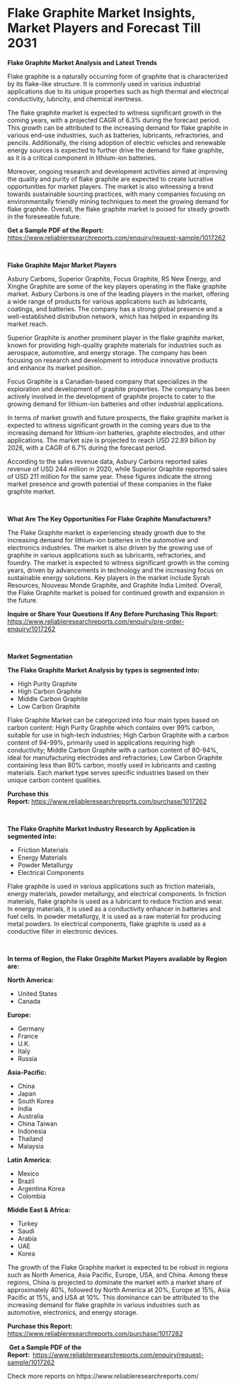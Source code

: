 <p><h1>Flake Graphite Market Insights, Market Players and Forecast Till 2031</h1></p><p><strong>Flake Graphite Market Analysis and Latest Trends</strong></p>
<p><p>Flake graphite is a naturally occurring form of graphite that is characterized by its flake-like structure. It is commonly used in various industrial applications due to its unique properties such as high thermal and electrical conductivity, lubricity, and chemical inertness.</p><p>The flake graphite market is expected to witness significant growth in the coming years, with a projected CAGR of 6.3% during the forecast period. This growth can be attributed to the increasing demand for flake graphite in various end-use industries, such as batteries, lubricants, refractories, and pencils. Additionally, the rising adoption of electric vehicles and renewable energy sources is expected to further drive the demand for flake graphite, as it is a critical component in lithium-ion batteries.</p><p>Moreover, ongoing research and development activities aimed at improving the quality and purity of flake graphite are expected to create lucrative opportunities for market players. The market is also witnessing a trend towards sustainable sourcing practices, with many companies focusing on environmentally friendly mining techniques to meet the growing demand for flake graphite. Overall, the flake graphite market is poised for steady growth in the foreseeable future.</p></p>
<p><strong>Get a Sample PDF of the Report:&nbsp;</strong> <a href="https://www.reliableresearchreports.com/enquiry/request-sample/1017262">https://www.reliableresearchreports.com/enquiry/request-sample/1017262</a></p>
<p>&nbsp;</p>
<p><strong>Flake Graphite Major Market Players</strong></p>
<p><p>Asbury Carbons, Superior Graphite, Focus Graphite, RS New Energy, and Xinghe Graphite are some of the key players operating in the flake graphite market. Asbury Carbons is one of the leading players in the market, offering a wide range of products for various applications such as lubricants, coatings, and batteries. The company has a strong global presence and a well-established distribution network, which has helped in expanding its market reach.</p><p>Superior Graphite is another prominent player in the flake graphite market, known for providing high-quality graphite materials for industries such as aerospace, automotive, and energy storage. The company has been focusing on research and development to introduce innovative products and enhance its market position.</p><p>Focus Graphite is a Canadian-based company that specializes in the exploration and development of graphite properties. The company has been actively involved in the development of graphite projects to cater to the growing demand for lithium-ion batteries and other industrial applications.</p><p>In terms of market growth and future prospects, the flake graphite market is expected to witness significant growth in the coming years due to the increasing demand for lithium-ion batteries, graphite electrodes, and other applications. The market size is projected to reach USD 22.89 billion by 2026, with a CAGR of 6.7% during the forecast period.</p><p>According to the sales revenue data, Asbury Carbons reported sales revenue of USD 244 million in 2020, while Superior Graphite reported sales of USD 211 million for the same year. These figures indicate the strong market presence and growth potential of these companies in the flake graphite market.</p></p>
<p>&nbsp;</p>
<p><strong>What Are The Key Opportunities For Flake Graphite Manufacturers?</strong></p>
<p><p>The Flake Graphite market is experiencing steady growth due to the increasing demand for lithium-ion batteries in the automotive and electronics industries. The market is also driven by the growing use of graphite in various applications such as lubricants, refractories, and foundry. The market is expected to witness significant growth in the coming years, driven by advancements in technology and the increasing focus on sustainable energy solutions. Key players in the market include Syrah Resources, Nouveau Monde Graphite, and Graphite India Limited. Overall, the Flake Graphite market is poised for continued growth and expansion in the future.</p></p>
<p><strong>Inquire or Share Your Questions If Any Before Purchasing This Report:</strong> <a href="https://www.reliableresearchreports.com/enquiry/pre-order-enquiry/1017262">https://www.reliableresearchreports.com/enquiry/pre-order-enquiry/1017262</a></p>
<p>&nbsp;</p>
<p><strong>Market Segmentation</strong></p>
<p><strong>The Flake Graphite Market Analysis by types is segmented into:</strong></p>
<p><ul><li>High Purity Graphite</li><li>High Carbon Graphite</li><li>Middle Carbon Graphite</li><li>Low Carbon Graphite</li></ul></p>
<p><p>Flake Graphite Market can be categorized into four main types based on carbon content: High Purity Graphite which contains over 99% carbon, suitable for use in high-tech industries; High Carbon Graphite with a carbon content of 94-99%, primarily used in applications requiring high conductivity; Middle Carbon Graphite with a carbon content of 80-94%, ideal for manufacturing electrodes and refractories; Low Carbon Graphite containing less than 80% carbon, mostly used in lubricants and casting materials. Each market type serves specific industries based on their unique carbon content qualities.</p></p>
<p><strong>Purchase this Report:&nbsp;</strong><a href="https://www.reliableresearchreports.com/purchase/1017262">https://www.reliableresearchreports.com/purchase/1017262</a></p>
<p>&nbsp;</p>
<p><strong>The Flake Graphite Market Industry Research by Application is segmented into:</strong></p>
<p><ul><li>Friction Materials</li><li>Energy Materials</li><li>Powder Metallurgy</li><li>Electrical Components</li></ul></p>
<p><p>Flake graphite is used in various applications such as friction materials, energy materials, powder metallurgy, and electrical components. In friction materials, flake graphite is used as a lubricant to reduce friction and wear. In energy materials, it is used as a conductivity enhancer in batteries and fuel cells. In powder metallurgy, it is used as a raw material for producing metal powders. In electrical components, flake graphite is used as a conductive filler in electronic devices.</p></p>
<p>&nbsp;</p>
<p><strong>In terms of Region, the Flake Graphite Market Players available by Region are:</strong></p>
<p>
    <p> <strong> North America: </strong>
        <ul>
            <li>United States</li>
            <li>Canada</li>
        </ul>
        </p> 
    <p> <strong> Europe: </strong>
        <ul>
            <li>Germany</li>
            <li>France</li>
            <li>U.K.</li>
            <li>Italy</li>
            <li>Russia</li>
        </ul>
        </p> 
    <p> <strong> Asia-Pacific: </strong>
        <ul>
            <li>China</li>
            <li>Japan</li>
            <li>South Korea</li>
            <li>India</li>
            <li>Australia</li>
            <li>China Taiwan</li>
            <li>Indonesia</li>
            <li>Thailand</li>
            <li>Malaysia</li>
        </ul>
        </p> 
    <p> <strong> Latin America: </strong>
        <ul>
            <li>Mexico</li>
            <li>Brazil</li>
            <li>Argentina Korea</li>
            <li>Colombia</li>
        </ul>
        </p> 
    <p> <strong> Middle East & Africa: </strong>
        <ul>
            <li>Turkey</li>
            <li>Saudi</li>
            <li>Arabia</li>
            <li>UAE</li>
            <li>Korea</li>
        </ul>
    </p>
    </p>
<p><p>The growth of the Flake Graphite market is expected to be robust in regions such as North America, Asia Pacific, Europe, USA, and China. Among these regions, China is projected to dominate the market with a market share of approximately 40%, followed by North America at 20%, Europe at 15%, Asia Pacific at 15%, and USA at 10%. This dominance can be attributed to the increasing demand for flake graphite in various industries such as automotive, electronics, and energy storage.</p></p>
<p><strong>Purchase this Report: </strong><a href="https://www.reliableresearchreports.com/purchase/1017262">https://www.reliableresearchreports.com/purchase/1017262</a></p>
<p>&nbsp;<strong>Get a Sample PDF of the Report:&nbsp;&nbsp;</strong><a href="https://www.reliableresearchreports.com/enquiry/request-sample/1017262">https://www.reliableresearchreports.com/enquiry/request-sample/1017262</a></p>
<p><strong></strong></p>
<p>Check more reports on https://www.reliableresearchreports.com/</p>